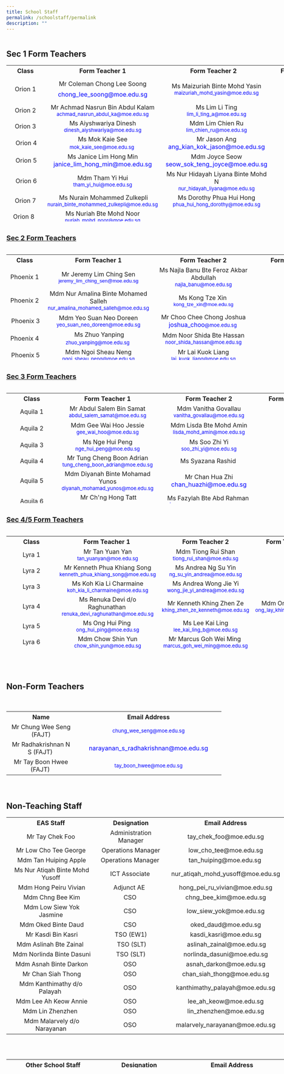 ```yaml
---
title: School Staff
permalink: /schoolstaff/permalink
description: ""
---
```




      
<div id="_ptoo_block_start" style="font-size:1px;border:1px solid transparent"></div>

<div id="_ptoo_PTOID" class="pageblock_box " style="display:none">
    <div id="_ptod_PTOID" class="ive_editable ive_ptod ive_content"></div>
</div>

  <div id="_ptoo_58127" class="pageblock_box ">
    <h2 id="_ptoh_58127" class="ive_editable ive_ptoh">Sec 1 Form Teachers</h2>
    <div id="_ptod_58127" class="ive_editable ive_ptod ive_content"><table class="ive_eobj_center iveo_table ives_tab_blue" style="text-align: center; width: 868px; height: 412px;">
<tbody>
<tr>
<th style="width: 109px;">Class
</th>
<th style="width: 259px;">Form Teacher 1
</th>
<th style="width: 283px;">Form Teacher 2<img id="ive_eobj_carrier" src="https://admiraltysec-moe-edu-sg-admin.cwp.sg/pix/spacer.gif" width="16"></th>
<th style="width: 207px;">Form Teacher 3
</th>
</tr>
<tr>
<td style="width: 60px;">Orion 1</td>
<td><p class="MsoNormal" style="margin-top:6.0pt;margin-right:0in;margin-bottom:6.0pt;
margin-left:0in;line-height:normal"><span lang="EN-SG" style=""><font color="#0000ff" size="2"></font>Mr Coleman Chong Lee Soong</span></p><p class="MsoNormal" style="margin-top:6.0pt;margin-right:0in;margin-bottom:6.0pt;
margin-left:0in;line-height:normal"><span lang="EN-SG" style=""><font color="#0000ff">chong_lee_soong@moe.edu.sg</font></span></p><font size="2" color="#0000ff"></font>
</td>
<td>Ms Maizuriah Binte Mohd Yasin<br><font size="2" color="#0000ff">maizuriah_mohd_yasin@moe.edu.sg</font><font face="trebuchet ms, sans-serif" size="2"><font color="#0000ff"></font></font></td>
<td style="width: 60px;"><br>
</td>
</tr>
<tr>
<td style="width: 60px;">Orion 2</td>
<td style="width: 60px;">Mr Achmad Nasrun Bin Abdul Kalam<br><font color="#0000ff" size="2">achmad_nasrun_abdul_ka@moe.edu.sg</font><font size="2"><br>
</font></td>
<td style="width: 60px;">Ms Lim Li Ting<br><font color="#0000ff" size="2">lim_li_ting_a@moe.edu.sg</font><br></td>
<td style="width: 60px;"><br>
</td>
</tr>
<tr>
<td>Orion 3</td>
<td>Ms Aiyshwariya Dinesh<br><font color="#0000ff" size="2">dinesh_aiyshwariya@moe.edu.sg</font><br></td><td>Mdm Lim Chien Ru<br><font color="#0000ff" size="2">lim_chien_ru@moe.edu.sg</font><font size="2"><br></font></td>
<td><br></td>
</tr>
<tr>
<td>&nbsp;Orion 4</td>
<td>Ms Mok Kaie See<br><span style="font-family: Roboto, arial, sans-serif; text-align: left; background-color: rgb(255, 255, 255);"><font color="#0000ff" size="2"></font></span><span style="color: rgb(0, 0, 255); font-size: small;">mok_kaie_see@moe.edu.sg</span>&nbsp;<br>
</td>
<td>Mr Jason Ang<br><font color="#0000ff">ang_kian_kok_jason@moe.edu.sg<br>
</font></td>
<td><br></td>
</tr>
<tr>
<td>&nbsp;Orion 5</td>
<td>Ms Janice Lim Hong Min<br><font color="#0000ff">janice_lim_hong_min@moe.edu.sg</font><br>
</td>
<td>Mdm Joyce Seow<br><font color="#0000ff">seow_sok_teng_joyce@moe.edu.sg<font size="2"><br></font>
</font></td>
<td><font size="2" color="#0000ff"><br></font>
</td>
</tr>
<tr>
<td>&nbsp;Orion 6</td>
<td>Mdm Tham Yi Hui<br><font color="#0000ff" size="2">tham_yi_hui@moe.edu.sg</font><br>
</td>
<td>Ms Nur Hidayah Liyana Binte Mohd N<br><font color="#0000ff" size="2">nur_hidayah_liyana@moe.edu.sg</font><br></td>  
<td><br>
</td>
</tr>
<tr>
<td>Orion 7</td>
<td>&nbsp;Ms Nurain Mohammed Zulkepli<br><font color="#0000ff" style="font-size: small;">nurain_binte_mohammed_zulkepli@moe.edu.sg</font><br>
</td>
<td>Ms Dorothy Phua Hui Hong<br><font color="#0000ff" size="2">phua_hui_hong_dorothy@moe.edu.sg</font><br>
</td>
<td><br></td>
</tr><tr><td>Orion 8&nbsp;&nbsp;</td><td>&nbsp;Ms Nuriah Bte Mohd Noor&nbsp;<br><font color="#0000ff" size="2">nuriah_mohd_noor@moe.edu.sg</font><br></td><td>&nbsp;</td><td>&nbsp;</td></tr>
</tbody>
</table><div style="text-align: center;"><br></div><b><div style="text-align: left;"><b style="background-color: initial;"><u><font size="4">Sec 2 Form Teachers</font></u></b></div></b><div style="text-align: center;"><br></div>
<table class="iveo_table ives_tab_blue ive_eobj_center" style="text-align: center; width: 866.208px; height: 278px;">
<tbody>
<tr>
<th style="width: 98px;">Class
</th>
<th style="width: 287px;">Form Teacher 1
</th>
<th style="width: 262px;">Form Teacher 2
</th>
<th style="width: 219px;">Form Teacher 3
</th>
</tr>
<tr>
<td style="width: 60px;">Phoenix 1</td>
<td style="width: 60px;">Mr Jeremy Lim Ching Sen<br><font color="#0000ff" style="font-family: &quot;trebuchet ms&quot;, sans-serif; font-size: small;">jeremy_lim_ching_sen@moe.edu.sg</font><br>
</td>
<td style="width: 60px;marcus_goh_wei_ming@moe.edu.sg">Ms Najla Banu Bte Feroz Akbar Abdullah<br><font color="#0000ff" size="2">najla_banu@moe.edu.sg</font><br>
</td>
<td style="width: 60px;"><br>
</td>
</tr>
<tr>
<td style="width: 60px;">Phoenix 2</td>
<td style="width: 60px;"><font color="#0000ff" size="2"></font>Mdm Nur Amalina Binte Mohamed Salleh<br style="font-size: small;"><font color="#0000ff" style="font-size: small;">nur_amalina_mohamed_salleh@moe.edu.sg</font><br>
</td>
<td style="width: 60px;"><span style="font-size: 10pt; font-family: Arial; color: rgb(0, 0, 0);" data-sheets-value="{&quot;1&quot;:2,&quot;2&quot;:&quot;Radiah Bte Baba&quot;}" data-sheets-userformat="{&quot;2&quot;:14336,&quot;14&quot;:[null,2,0],&quot;15&quot;:&quot;Arial&quot;,&quot;16&quot;:10}"></span><font color="#0000ff" size="2"></font>Ms Kong Tze Xin&nbsp;<br><font color="#0000ff" style="font-family: &quot;trebuchet ms&quot;, sans-serif; font-size: small;">kong_tze_xin@moe.edu.sg</font><br>
</td>
<td style="width: 60px;"><br>
</td>
</tr>
<tr>
<td>&nbsp;Phoenix 3</td>
<td>Mdm Yeo Suan Neo Doreen<br><font color="#0000ff" style="font-size: small;">yeo_suan_neo_doreen@moe.edu.sg</font><font color="#0000ff" size="2"></font></td>
<td><font color="#0000ff" size="2"></font>Mr Choo Chee Chong Joshua<br><font color="#0000ff">joshua_choo</font><font color="#0000ff" style="font-size: small;">@moe.edu.sg</font><font size="2" color="#0000ff">&nbsp;</font><br>
</td>
<td><br>
</td>
</tr>
<tr>
<td>Phoenix 4</td>
<td>&nbsp;<font color="#0000ff" size="2"></font>Ms Zhuo Yanping<br><font size="2" color="#0000ff">zhuo_yanping@moe.edu.sg</font>&nbsp;<br>
</td>
<td>Mdm Noor Shida Bte Hassan<br><font color="#0000ff" size="2">noor_shida_hassan@moe.edu.sg</font>
</td>
<td><br>
</td>
</tr>
<tr>
<td>&nbsp;Phoenix 5</td>
<td>Mdm Ngoi Sheau Neng<br><font color="#0000ff" size="2">ngoi_sheau_neng@moe.edu.sg</font><br>
</td>
<td>Mr Lai Kuok Liang<br><font color="#0000ff" size="2">lai_kuok_liang@moe.edu.sg</font><br>
</td>
<td><br>
</td>
</tr>
  
<tr>
<td>&nbsp;Phoenix 6</td>
<td><font color="#0000ff" size="2"></font>Mdm Tamil Selvi d/o Ramanujam<br><font size="2" color="#0000ff">tamil_selvi_ramanujam@moe.edu.sg</font><br>
</td>
<td>Mdm Wendy Chen Jin Jing<br><font color="#0000ff" size="2">wendy_chen_jin_jing@moe.edu.sg</font>&nbsp;<br>
</td>
<td><br>
</td>
</tr>
<tr>
<td>Phoenix 7</td>
<td>Mr Ong Minyi Jamie&nbsp;<br><font color="#0000ff" size="2">ong_minyi_jamie@moe.edu.sg</font><br>
</td>
<td>Mdm Mas Ayu Bte Abdul Malek<br><font color="#0000ff" size="2">mas_ayu_abdul_malek@moe.edu.sg</font><br>
</td>
<td>Mdm Lim Ching Ching&nbsp;<br><font color="#0000ff" style="font-family: &quot;trebuchet ms&quot;, sans-serif; font-size: small;">lim_ching_ching@moe.edu.sg</font>&nbsp;&nbsp;<br>
</td>
</tr><tr><td>&nbsp;Phoenix 8</td><td>Ms Leong Mun Yi<br><font color="#0000ff" size="2">leong_mun_yi@moe.edu.sg</font>&nbsp;&nbsp;</td><td>&nbsp;Mr Arun Vasudev Krishnan&nbsp;<br><font color="#0000ff" size="2">arun_vasudev_krishnan@moe.edu.sg</font>&nbsp;</td><td>&nbsp;</td></tr>
</tbody>
</table><div style="text-align: center;"><span style="font-weight: 700; text-decoration-line: underline;"><br></span></div><u style="font-weight: bold;"><div style="text-align: left;"><u style="background-color: initial;"><font size="4">Sec 3 Form Teachers</font></u></div></u><div style="text-align: center;"><br></div>
<table class="ive_eobj_center iveo_table ives_tab_blue" style="text-align: center; width: 837.333px; height: 290px;">
<tbody>
<tr>
<th style="width: 152px;">Class
</th>
<th style="width: 254px;">Form Teacher 1
</th>
<th style="width: 232px;">Form Teacher 2
</th>
<th style="width: 199px;">Form Teacher 3
</th>
</tr>
<tr>
<td style="width: 60px;">Aquila 1</td>
<td style="width: 60px;">Mr Abdul Salem Bin Samat<br><font color="#0000ff" size="2">abdul_salem_samat@moe.edu.sg</font><br>
</td>
<td style="width: 60px;">Mdm Vanitha Govallau<br><font color="#0000ff" size="2">vanitha_govallau@moe.edu.sg</font><br>
</td>
<td style="width: 60px;"><br>
</td>
</tr>
<tr>
<td style="width: 60px;">Aquila 2</td>
<td style="width: 60px;">Mdm Gee Wai Hoo Jessie<br><font color="#0000ff" size="2">gee_wai_hoo@moe.edu.sg</font><br>
</td>
<td style="width: 60px;">Mdm Lisda Bte Mohd Amin<br><font color="#0000ff" size="2">lisda_mohd_amin@moe.edu.sg</font><br>
</td>
<td style="width: 60px;">&nbsp;<br><font color="#0000ff" size="2"></font><br>
</td>
</tr>
<tr>
<td>Aquila 3</td>
<td>Ms Nge Hui Peng<br><font color="#0000ff" size="2">nge_hui_peng@moe.edu.sg</font><br>
</td>
<td>Ms Soo Zhi Yi<br><font color="#0000ff" size="2">soo_zhi_yi@moe.edu.sg</font><br>
</td>
<td><br>
</td>
</tr>
<tr>
<td>Aquila 4</td>
<td>Mr Tung Cheng Boon Adrian<br><font color="#0000ff" size="2">tung_cheng_boon_adrian@moe.edu.sg</font><br>
</td>
<td>Ms Syazana Rashid&nbsp;<br>
</td>
<td><br></td>
</tr>
<tr>
<td>Aquila 5</td>
<td>Mdm Diyanah Binte Mohamad Yunos<br><font color="#0000ff" size="2">diyanah_mohamad_yunos@moe.edu.sg</font><br>
</td>
<td>Mr Chan Hua Zhi<br><font color="#0000ff">chan_huazhi@moe.edu.sg</font><br>
</td>
<td>
<br><font color="#0000ff" size="2"></font><br>
</td>
</tr>
  <tr>
<td>Aquila 6</td>
<td>&nbsp;Mr Ch'ng Hong Tatt<br><font color="#0000ff" size="2">chng_hong_tatt@moe.edu.sg</font>&nbsp;<br>
</td>
<td>Ms Fazylah Bte Abd Rahman&nbsp;<br><font color="#0000ff" size="2">fazylah_abd_rahman@moe.edu.sg</font><br>
</td>
<td>
<br><font color="#0000ff" size="2"></font><br>
</td>
</tr>
<tr>
<td>Aquila 7&nbsp;&nbsp;</td>
<td>Mdm Ng Jing Min<br><font color="#0000ff" size="2">ng_jing_min@moe.edu.sg</font><br>
</td>
<td>Ms Sharifah Zulkifli<br>
</td>
<td>
<br><font color="#0000ff" size="2"></font><br>
</td>
</tr><tr><td>&nbsp;Aquila 8&nbsp;</td><td>Mr Chua Khoon Siong Ray<br><font color="#0000ff" size="2">chua_khoon_siong@moe.edu.sg</font>&nbsp;</td><td>&nbsp;Mdm Sharifah Nur Hidayah Bte Omar Albar&nbsp;&nbsp;<br><font color="#0000ff" size="2">sharifah_nur_hidayah_omar@moe.edu.sg</font></td><td>&nbsp;</td></tr>
</tbody>
</table><div style="text-align: center;"><br></div><b><div style="text-align: left;"><b style="background-color: initial;"><u><font size="4">Sec 4/5 Form Teachers</font></u></b></div></b><div style="text-align: center;"><br></div>
<table class="ive_eobj_center iveo_table ives_tab_blue" style="text-align: center; width: 844px; height: 304px;">
<tbody>
<tr>
<th style="width: 128px;">Class
</th>
<th style="width: 188px;">Form Teacher 1&nbsp;
</th>
<th style="width: 192px;">Form Teacher 2
</th>
<th style="width: 164px;">Form Teacher 3
</th>
</tr>
<tr>
<td style="width: 60px;">Lyra 1</td>
<td style="width: 60px;"><font color="#0000ff" size="2"></font>Mr Tan Yuan Yan<br><font color="#0000ff" size="2">tan_yuanyan@moe.edu.sg</font><br>
</td>
<td style="width: 60px;"><font color="#0000ff" size="2"></font>Mdm Tiong Rui Shan<br><font color="#0000ff" size="2">tiong_rui_shan@moe.edu.sg</font><br>
</td>
<td style="width: 60px;"><br>
</td>
</tr>
<tr>
<td style="width: 60px;">Lyra 2</td>
<td style="width: 60px;"><font color="#0000ff" size="2"></font>Mr Kenneth Phua Khiang Song<br><font color="#0000ff" size="2">kenneth_phua_khiang_song@moe.edu.sg</font><br>
</td>
<td style="width: 60px;">Ms Andrea Ng Su Yin<br><font color="#0000ff" size="2">ng_su_yin_andrea@moe.edu.sg</font><br>
</td>
<td style="width: 60px;"><br>
</td>
</tr>
<tr>
<td>Lyra 3</td>
<td style="width: 60px;"><font color="#0000ff" size="2"></font>Ms Koh Kia Li Charmaine<br><font color="#0000ff" size="2">koh_kia_li_charmaine@moe.edu.sg</font><br>
</td>
<td><font color="#0000ff" size="2"></font>Ms Andrea Wong Jie Yi<br><font color="#0000ff" size="2">wong_jie_yi_andrea@moe.edu.sg</font><br>
</td>
<td>&nbsp;
</td>
</tr>
<tr>
<td>Lyra 4</td>
<td><font color="#0000ff" size="2"></font>Ms Renuka Devi d/o Raghunathan&nbsp;<br><font color="#0000ff" size="2">renuka_devi_raghunathan@moe.edu.sg</font><br>
</td>
<td><font color="#0000ff" size="2"></font>Mr Kenneth Khing Zhen Ze<br><font color="#0000ff" size="2">khing_zhen_ze_kenneth@moe.edu.sg</font><br>
</td>
<td>
Mdm Ong Lay Khim<br><font color="#0000ff" size="2">ong_lay_khim_a@moe.edu.sg</font><br>
</td>
</tr>
<tr>
<td>Lyra 5</td>
<td><font color="#0000ff"></font>Ms Ong Hui Ping&nbsp;<br><font color="#0000ff" size="2">ong_hui_ping@moe.edu.sg</font><br><span style="font-family: Roboto, arial, sans-serif; text-align: left; background-color: rgb(255, 255, 255);"><font color="#0000ff" size="2"></font></span>
</td>
<td><font color="#0000ff" size="2"></font>Ms Lee Kai Ling<br><font color="#0000ff" size="2">lee_kai_ling_b@moe.edu.sg</font><br>
</td>
<td><br>
</td>
</tr>
<tr>
<td>Lyra 6</td>
<td><font color="#0000ff" size="2"></font>Mdm Chow Shin Yun<br><font color="#0000ff" size="2">chow_shin_yun@moe.edu.sg</font><br>
</td>
<td><font color="#0000ff" size="2"></font>Mr Marcus Goh Wei Ming&nbsp;<br><font color="#0000ff" size="2">marcus_goh_wei_ming@moe.edu.sg</font><br>
</td>
<td><br>
</td>
</tr>
<tr>
<td>Lyra 7</td>
<td><font color="#0000ff" size="2"></font>Mr Tay Peiyong&nbsp;<br><font color="#0000ff" size="2">tay_peiyong@moe.edu.sg</font><br>
</td>
<td>Ms Thein Ying Jie Elena<br><font color="#0000ff" size="2">thein_ying_jie_elena@moe.edu.sg</font><br>
</td>
<td>&nbsp;
</td>
</tr><tr><td>&nbsp;Lyra 8</td><td>Ms Chew Wei Xin<br><font color="#0000ff">chew_wei_xin@moe.edu.sg</font></td><td>&nbsp;</td><td>&nbsp;</td></tr>
</tbody>
</table><div style="text-align: center;"><br></div><div style="text-align: center;"><br></div></div>
</div>
  <div id="_ptoo_126108" class="pageblock_box ">
    <h2 id="_ptoh_126108" class="ive_editable ive_ptoh">Non-Form Teachers</h2>
    <div id="_ptod_126108" class="ive_editable ive_ptod ive_content"><div style="line-height: 19.6px; text-align: center;"><br></div><table class="ive_eobj_center iveo_table ives_tab_blue" style="text-align: center; width: 567px; height: 172px;"><tbody><tr><th style="width: 179px;">Name</th><th style="width: 381px;">Email Address</th></tr><tr><td style="width: 60px;">Mr Chung Wee Seng (FAJT)</td><td style="width: 60px;"><font color="#0000ff" size="2">chung_wee_seng@moe.edu.sg</font><br></td></tr><tr><td>Mr Radhakrishnan N S (FAJT)&nbsp;</td><td style="width: 60px;"><font color="#0000ff">narayanan_s_radhakrishnan@moe.edu.sg</font><br></td></tr><tr><td>Mr Tay Boon Hwee (FAJT)&nbsp;</td><td><font color="#0000ff" size="2">tay_boon_hwee@moe.edu.sg</font><br></td></tr></tbody></table><div style="line-height: 19.6px; text-align: center;"><br></div></div>
</div>
  <div id="_ptoo_58165" class="pageblock_box ">
    <h2 id="_ptoh_58165" class="ive_editable ive_ptoh">Non-Teaching Staff</h2>
    <div id="_ptod_58165" class="ive_editable ive_ptod ive_content"><table class="iveo_table ives_tab_blue ive_eobj_center" style="text-align: center; width: 735px;">
<tbody>
<tr>
<th style="width: 249px;">EAS Staff
</th>
<th style="width: 186px;">Designation
</th>
<th style="width: 300px;">Email Address
</th>  
</tr>
<tr>
<td style="width: 60px;">Mr Tay Chek Foo
</td>
<td style="width: 60px;">Administration Manager
</td>
<td style="width: 60px;">tay_chek_foo@moe.edu.sg
</td>  
</tr>
<tr>
<td style="width: 60px;">Mr Low Cho Tee George
</td>
<td style="width: 60px;">Operations Manager
</td>
<td style="width: 60px;">low_cho_tee@moe.edu.sg
</td>  
</tr><tr><td>&nbsp;Mdm Tan Huiping Apple</td><td>Operations Manager&nbsp;</td><td>tan_huiping@moe.edu.sg&nbsp;</td></tr>
<tr>
<td>&nbsp;Ms Nur Atiqah Binte Mohd Yusoff
</td>
<td>ICT Associate&nbsp;
</td>
<td style="width: 60px;">nur_atiqah_mohd_yusoff@moe.edu.sg
</td>  
</tr>
<tr>
<td>&nbsp;Mdm Hong Peiru Vivian
</td>
<td>Adjunct AE&nbsp;&nbsp;
</td>
<td style="width: 60px;">hong_pei_ru_vivian@moe.edu.sg
</td>  
</tr>  
<tr>
<td>&nbsp;Mdm Chng Bee Kim
</td>
<td>CSO&nbsp;
</td>
<td style="width: 60px;">chng_bee_kim@moe.edu.sg
</td>  
</tr>
<tr>
<td>&nbsp;Mdm Low Siew Yok Jasmine
</td>
<td>CSO&nbsp;
</td>
<td style="width: 60px;">low_siew_yok@moe.edu.sg
</td>  
</tr>
<tr>
<td>&nbsp;Mdm Oked Binte Daud
</td>
<td>CSO&nbsp;
</td>
<td style="width: 60px;">oked_daud@moe.edu.sg
</td>  
</tr>
<tr>
<td>&nbsp;Mr Kasdi Bin Kasri</td>
<td>TSO (EW1)</td>
<td style="width: 60px;">kasdi_kasri@moe.edu.sg
</td>  
</tr><tr><td>Mdm Aslinah Bte Zainal&nbsp;</td><td>&nbsp;TSO (SLT)</td><td>&nbsp;aslinah_zainal@moe.edu.sg</td></tr>
<tr>
<td>&nbsp;Mdm Norlinda Binte Dasuni
</td>
<td>TSO (SLT)</td>
<td style="width: 60px;">norlinda_dasuni@moe.edu.sg
</td>  
</tr>

<tr>
<td>&nbsp;Mdm Asnah Binte Darkon
</td>
<td>OSO&nbsp;
</td>
<td style="width: 60px;">asnah_darkon@moe.edu.sg</td>  
</tr>
<tr>
<td>&nbsp;Mr Chan Siah Thong
</td>
<td>OSO&nbsp;
</td>
<td style="width: 60px;">chan_siah_thong@moe.edu.sg</td>  
</tr>
<tr>
<td>Mdm Kanthimathy d/o Palayah&nbsp;
</td>
<td>OSO&nbsp;
</td>
<td style="width: 60px;">kanthimathy_palayah@moe.edu.sg
</td>  
</tr>
<tr>
<td>&nbsp;Mdm Lee Ah Keow Annie
</td>
<td>OSO&nbsp;
</td>
<td style="width: 60px;">lee_ah_keow@moe.edu.sg
</td>  
</tr>
<tr>
<td>Mdm Lin Zhenzhen&nbsp;
</td>
<td>OSO&nbsp;
</td>
<td style="width: 60px;">lin_zhenzhen@moe.edu.sg
</td>  
</tr>
<tr>
<td>&nbsp;Mdm Malarvely d/o Narayanan
</td>
<td>OSO&nbsp;
</td>
<td style="width: 60px;">malarvely_narayanan@moe.edu.sg</td>  
</tr>
</tbody>
</table><div style="text-align: center;"><br></div><div style="text-align: center;"><br></div><div style="text-align: center;"><table class="iveo_table ives_tab_blue ive_eobj_center" style="text-align: center; width: 735px; height: 22px;">
<tbody>
<tr>
<th style="width: 257px;">Other School Staff
</th>
<th style="width: 213px;">Designation
</th>
  
<th style="width: 213px;">Email Address
</th>
</tr>
<tr>
<td style="width: 60px;">Ms Mullai d/o Pushpanathan</td>
<td style="width: 60px;">AED (Counselling)</td>
<td style="width: 60px;">mullai_pushpanathan@moe.edu.sg<br>
</td>  
</tr><tr><td>&nbsp;Mr Dennis Goh Jiong Yu</td><td>&nbsp;AED (Counselling)</td><td>dennis_goh_jiong_yu@moe.edu.sg&nbsp;</td></tr>
<tr>
<td>&nbsp;Ms Nadiah Binte Abdul Khalid</td>
<td>AED (LBS)
</td>
<td style="width: 60px;">nadiah_abdul_khalid@moe.edu.sg<br>
</td>  
</tr>

<tr>
<td>Mr Chan Ding Jie Tom&nbsp;
</td>
<td>Desktop Engineer&nbsp;&nbsp;</td>
<td style="width: 60px;"><br>
</td>  
</tr><tr><td>&nbsp;Ms Hemalatha d/o Maniam</td><td>&nbsp;Librarian</td><td>&nbsp;</td></tr>
<tr>
<td>Ms Lee Geok Siam Irene&nbsp;
</td>
<td>Front Desk Officer&nbsp;
</td>
<td style="width: 60px;"><br>
</td>  
</tr>
<tr>
<td>Mr Lim Meng Kheng&nbsp;
</td>
<td>Teacher Aide Discipline&nbsp;
</td>
<td style="width: 60px;"><br>
</td>  
</tr>
<tr>
<td>Mdm Fatimah Zahid</td><td>Food Lab Assistant</td>
<td style="width: 60px;"><br>
</td>  
</tr>
</tbody>
</table><br></div><div style="text-align: center;"><br></div><div style="text-align: center;"><br></div><div style="text-align: center;"><br></div><div style="text-align: center;"><br></div><div style="text-align: center;"><br></div><div style="text-align: center;"><br></div><div style="text-align: center;"><br></div><div style="text-align: center;"><br></div><div style="text-align: center;"><br></div>
<div style="text-align: center;"><br></div></div>
</div>
          </div>